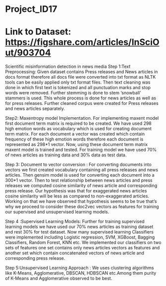 # Project_ID17
# Link to Dataset: https://figshare.com/articles/InSciOut/903704
Scientific misinformation detection in news media
Step 1:Text Preprocessing: 
  Given dataset contains Press releases and News articles in docs format therefore all docs file were converted into txt format as NLTK     tools can be easily applied only txt format files. Then text cleaning was done in which first text is tokenized and all punctuation       marks and stop words were removed. Further stemming is done to stem ‘snowball’ stammers is used. This whole process is done for news       articles as well as for press releases.
  Further cleaned corpus were created for Press releases and news articles separately.
  
Step2: Maxentropy model Implementation.
  For implementing maxent model first document term matrix is required to be created. We have used 298 high emotion words as                 vocabulary which is used for creating document term matrix. For each document a vector was created which contain frequency of these high   emotion words therefore each document is represented as 298*1 vector.
  Now, using these document term matrix maxent model is trained and tested. For training model we have used 70% of news articles as         training data and 30% data as test data.

Step 3: Document to vector conversion :
   For converting documents into vectors we first created vocabulary containing all press releases and news articles. Then gensim model      is used for converting each document into a 300*1 vector.
   Then to test relationship between news articles and press releases we computed cosine similarity of news article and corresponding        press release. Our hypothesis was that for exaggerated news articles cosine similarity will be less as compared to non-exaggerated        articles. Working on that we have observed that hypothesis seems to be true that’s why we proceed to consider these doc2vec vectors        as features for training our supervised and unsupervised learning models.
   
Step 4 :Supervised Learning Models:
   Further for training supervised learning models we have used our 70% news articles as training dataset and rest 30% for test              dataset. Now many supervised learning Classifiers were implemented  including Logistic regression, SVM, XGBoost, Bagging                  Classifiers, Random Forest, KNN etc. We implemented our classifiers on two sets of features one set contains only news articles            vectors as features and another set which contain concatenated vectors of news article and corresponding press release.
        
Step 5:Unsupervised Learning Approach :
    We uses clustering algorithms like K-Means, Agglomerative, DBSCAN, HDBSCAN etc.Among them purity of K-Means and Agglomerative observed     to be best.


  
  

